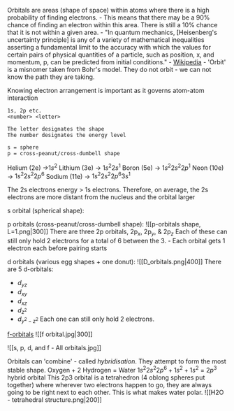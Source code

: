 Orbitals are areas (shape of space) within atoms where there is a high probability of finding electrons.
	- This means that there may be a 90% chance of finding an electron within this area. There is still a 10% chance that it is not within a given area.
	- "In quantum mechanics, \[Heisenberg's uncertainty principle] is any of a variety of mathematical inequalities asserting a fundamental limit to the accuracy with which the values for certain pairs of physical quantities of a particle, such as position, x, and momentum, p, can be predicted from initial conditions." - [Wikipedia](https://en.wikipedia.org/wiki/Uncertainty_principle)
	- 'Orbit' is a misnomer taken from Bohr's model. They do not orbit - we can not know the path they are taking.

Knowing electron arrangement is important as it governs atom-atom interaction

```
1s, 2p etc.
<number> <letter>

The letter designates the shape
The number designates the energy level

s = sphere
p = cross-peanut/cross-dumbell shape

```

Helium (2e) ->$1s{^2}$
Lithium (3e) -> $1s{^2}2s{^1}$
Boron (5e) -> $1s{^2}2s{^2}2p{^1}$
Neon (10e) -> $1s{^2}2s{^2}2p{^6}$
Sodium (11e) -> $1s{^2}2s{^2}2p{^6}3s{^1}$


The 2s electrons energy > 1s electrons. Therefore, on average, the 2s electrons are more distant from the nucleus and the orbital larger


s orbital (spherical shape):

p orbitals (cross-peanut/cross-dumbell shape):
![[p-orbitals shape, L=1.png|300]]
There are three 2p orbitals, 2p$_{x}$, 2p$_{y}$, & 2p$_{z}$
Each of these can still only hold 2 electrons for a total of 6 between the 3.
	- Each orbital gets 1 electron each before pairing starts

d orbitals (various egg shapes + one donut):
![[D_orbitals.png|400]]
There are 5 d-orbitals:
- $d_{yz}$
- $d_{xy}$
- $d_{xz}$
- $d_{z{^2}}$
- $d_{y{^2}-z{^2}}$
Each one can still only hold 2 electrons.

[f-orbitals](https://media.geeksforgeeks.org/wp-content/uploads/20220825180257/Shapeofforbital.jpg)
![[f orbital.jpg|300]]

![[s, p, d, and f - All orbitals.jpg]]


Orbitals can 'combine' - called *hybridisation*. They attempt to form the most stable shape. 
Oxygen + 2 Hydrogen = Water
$1s{^2}2s{^2}2p{^6}+1s{^{2}}+1s{^2}$ = $2p{^{3}}$ hybrid orbital
This 2p3 orbital is a tetrahedron (4 oblong spheres put together) where wherever two electrons happen to go, they are always going to be right next to each other. This is what makes water polar.
![[H2O - tetrahedral structure.png|200]]


